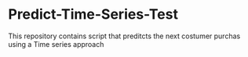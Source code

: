 # Predict-Time-Series-Test
This repository contains script that preditcts the next costumer purchas using a Time series approach
